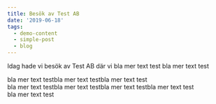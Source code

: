 ```yaml
---
title: Besök av Test AB
date: '2019-06-18'
tags:
  - demo-content
  - simple-post
  - blog
---
```

Idag hade vi besök av Test AB där vi bla mer text test bla mer text test

bla mer text testbla mer text testbla mer text test\
bla mer text testbla mer text testbla mer text testbla mer text test\
bla mer text test
